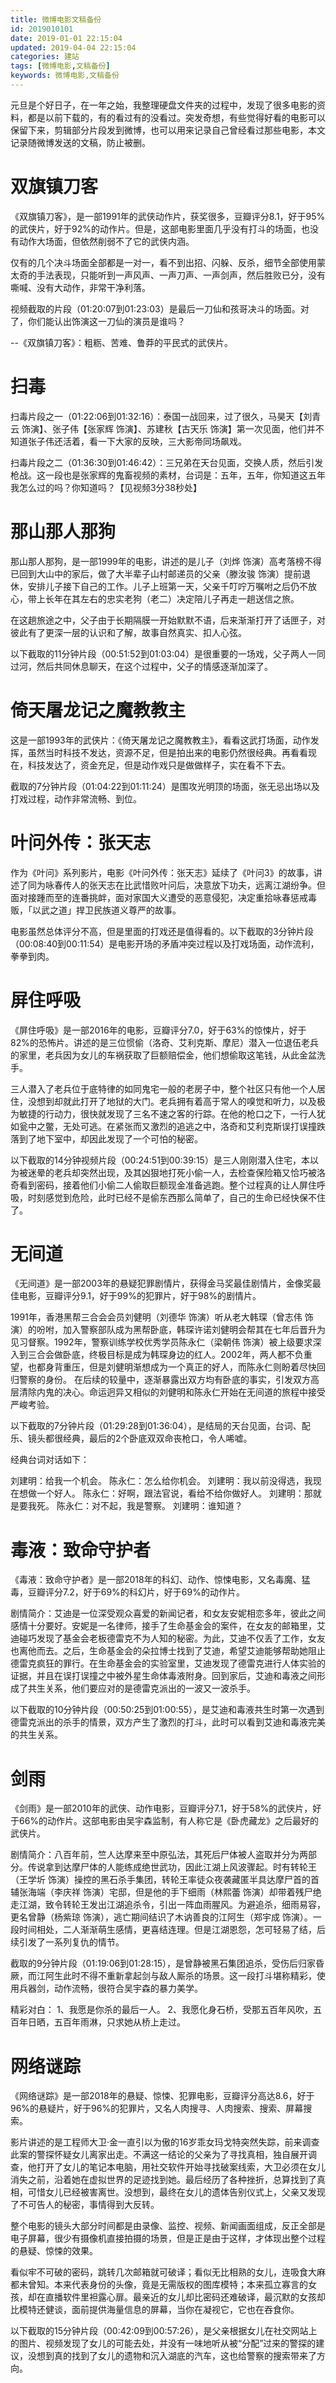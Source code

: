 ```yaml
---
title: 微博电影文稿备份
id: 2019010101
date: 2019-01-01 22:15:04
updated: 2019-04-04 22:15:04
categories: 建站
tags: [微博电影,文稿备份]
keywords: 微博电影,文稿备份
---
```



元旦是个好日子，在一年之始，我整理硬盘文件夹的过程中，发现了很多电影的资料，都是以前下载的，有的看过有的没看过。突发奇想，有些觉得好看的电影可以保留下来，剪辑部分片段发到微博，也可以用来记录自己曾经看过那些电影，本文记录随微博发送的文稿，防止被删。


<!-- more -->

# 双旗镇刀客


《双旗镇刀客》，是一部1991年的武侠动作片，获奖很多，豆瓣评分8.1，好于95%的武侠片，好于92%的动作片。但是，这部电影里面几乎没有打斗的场面，也没有动作大场面，但依然削弱不了它的武侠内涵。

仅有的几个决斗场面全部都是一对一，看不到出招、闪躲、反杀，细节全部使用蒙太奇的手法表现，只能听到一声风声、一声刀声、一声剑声，然后胜败已分，没有嘶喊、没有大动作，非常干净利落。

视频截取的片段（01:20:07到01:23:03）是最后一刀仙和孩哥决斗的场面。对了，你们能认出饰演这一刀仙的演员是谁吗？

--《双旗镇刀客》：粗粝、苦难、鲁莽的平民式的武侠片。


# 扫毒


扫毒片段之一（01:22:06到01:32:16）：泰国一战回来，过了很久，马昊天【刘青云 饰演】、张子伟【张家辉 饰演】、苏建秋【古天乐 饰演】第一次见面，他们并不知道张子伟还活着，看一下大家的反映，三大影帝同场飙戏。

扫毒片段之二（01:36:30到01:46:42）：三兄弟在天台见面，交换人质，然后引发枪战。这一段也是张家辉的鬼畜视频的素材，台词是：五年，五年，你知道这五年我怎么过的吗？你知道吗？【见视频3分38秒处】


# 那山那人那狗


那山那人那狗，是一部1999年的电影，讲述的是儿子（刘烨 饰演）高考落榜不得已回到大山中的家后，做了大半辈子山村邮递员的父亲（滕汝骏 饰演）提前退休，安排儿子接下自己的工作。儿子上班第一天，父亲千叮咛万嘱咐之后仍不放心，带上长年在其左右的忠实老狗（老二）决定陪儿子再走一趟送信之旅。

在这趟旅途之中，父子由于长期隔膜一开始默默不语，后来渐渐打开了话匣子，对彼此有了更深一层的认识和了解，故事自然真实、扣人心弦。

以下截取的11分钟片段（00:51:52到01:03:04）是很重要的一场戏，父子两人一同过河，然后共同休息聊天，在这个过程中，父子的情感逐渐加深了。


# 倚天屠龙记之魔教教主


这是一部1993年的武侠片：《倚天屠龙记之魔教教主》，看看这武打场面，动作发挥，虽然当时科技不发达，资源不足，但是拍出来的电影仍然很经典。再看看现在，科技发达了，资金充足，但是动作戏只是做做样子，实在看不下去。

截取的7分钟片段（01:04:22到01:11:24）是围攻光明顶的场面，张无忌出场以及打戏过程，动作非常流畅、到位。


# 叶问外传：张天志


作为《叶问》系列影片，电影《叶问外传：张天志》延续了《叶问3》的故事，讲述了同为咏春传人的张天志在比武惜败叶问后，决意放下功夫，远离江湖纷争。但面对接踵而至的连番挑衅，面对家国大义遭受的恶意侵犯，决定重拾咏春惩戒毒贩，「以武之道」捍卫民族道义尊严的故事。

电影虽然总体评分不高，但是里面的打戏还是值得看的。以下截取的3分钟片段（00:08:40到00:11:54）是电影开场的矛盾冲突过程以及打戏场面，动作流利，拳拳到肉。


# 屏住呼吸


《屏住呼吸》是一部2016年的电影，豆瓣评分7.0，好于63%的惊悚片，好于82%的恐怖片。讲述的是三位惯偷（洛奇、艾利克斯、摩尼）潜入一位退伍老兵的家里，老兵因为女儿的车祸获取了巨额赔偿金，他们想偷取这笔钱，从此金盆洗手。

三人潜入了老兵位于底特律的如同鬼宅一般的老房子中，整个社区只有他一个人居住，没想到却就此打开了地狱的大门。老兵拥有着高于常人的嗅觉和听力，以及极为敏捷的行动力，很快就发现了三名不速之客的行踪。在他的枪口之下，一行人犹如瓮中之鳖，无处可逃。在紧张而又激烈的追逃之中，洛奇和艾利克斯误打误撞跌落到了地下室中，却因此发现了一个可怕的秘密。

以下截取的14分钟视频片段（00:24:51到00:39:15）是三人刚刚潜入住宅，本以为被迷晕的老兵却突然出现，及其凶狠地打死小偷一人，去检查保险箱又恰巧被洛奇看到密码，接着他们小偷二人偷取巨额现金准备逃跑。整个过程真的让人屏住呼吸，时刻感觉到危险，此时已经不是偷东西那么简单了，自己的生命已经快保不住了。


# 无间道


《无间道》是一部2003年的悬疑犯罪剧情片，获得金马奖最佳剧情片，金像奖最佳电影，豆瓣评分9.1，好于99%的犯罪片，好于98%的剧情片。

1991年，香港黑帮三合会会员刘健明（刘德华 饰演）听从老大韩琛（曾志伟 饰演）的吩咐，加入警察部队成为黑帮卧底，韩琛许诺刘健明会帮其在七年后晋升为见习督察。1992年，警察训练学校优秀学员陈永仁（梁朝伟 饰演）被上级要求深入到三合会做卧底，终极目标是成为韩琛身边的红人。2002年，两人都不负重望，也都身背重压，但是刘健明渐想成为一个真正的好人，而陈永仁则盼着尽快回归警察的身份。 在后续的较量中，逐渐暴露出双方均有卧底的事实，引发双方高层清除内鬼的决心。命运迥异又相似的刘健明和陈永仁开始在无间道的旅程中接受严峻考验。

以下截取的7分钟片段（01:29:28到01:36:04），是结局的天台见面，台词、配乐、镜头都很经典，最后的2个卧底双双命丧枪口，令人唏嘘。

经典台词对话如下：

刘建明：给我一个机会。
陈永仁：怎么给你机会。
刘建明：我以前没得选，我现在想做一个好人。
陈永仁：好啊，跟法官说，看给不给你做好人。
刘建明：那就是要我死。
陈永仁：对不起，我是警察。
刘建明：谁知道？


# 毒液：致命守护者


《毒液：致命守护者》是一部2018年的科幻、动作、惊悚电影，又名毒魔、猛毒，豆瓣评分7.2，好于69%的科幻片，好于69%的动作片。

剧情简介：艾迪是一位深受观众喜爱的新闻记者，和女友安妮相恋多年，彼此之间感情十分要好。安妮是一名律师，接手了生命基金会的案件，在女友的邮箱里，艾迪碰巧发现了基金会老板德雷克不为人知的秘密。为此，艾迪不仅丢了工作，女友也离他而去。之后，生命基金会的朵拉博士找到了艾迪，希望艾迪能够帮助她阻止德雷克疯狂的罪行。在生命基金会的实验室里，艾迪发现了德雷克进行人体实验的证据，并且在误打误撞之中被外星生命体毒液附身。回到家后，艾迪和毒液之间形成了共生关系，他们要应对的是德雷克派出的一波又一波杀手。

以下截取的10分钟片段（00:50:25到01:00:55），是艾迪和毒液共生时第一次遇到德雷克派出的杀手的情景，双方产生了激烈的打斗，此时可以看到艾迪和毒液完美的共生关系。


# 剑雨


《剑雨》是一部2010年的武侠、动作电影，豆瓣评分7.1，好于58%的武侠片，好于66%的动作片。这部电影由吴宇森监制，有人称它是《卧虎藏龙》之后最好的武侠片。

剧情简介：八百年前，竺人达摩来至中原弘法，其死后尸体被人盗取并分为两部分。传说拿到达摩尸体的人能练成绝世武功，因此江湖上风波骤起。时有转轮王（王学圻 饰演）操控的黑石杀手集团，转轮王率徒众夜袭藏匿半具达摩尸首的首辅张海端（李庆祥 饰演）宅邸，但是他的手下细雨（林熙蕾 饰演）却带着残尸绝走江湖，致令转轮王发出江湖追杀令，引出一阵血雨腥风。为避追杀，细雨易容，更名曾静（杨紫琼 饰演），逃亡期间结识了木讷善良的江阿生（郑宇成 饰演）。一段时间相处，二人渐渐萌生感情，更喜结连理。但是江湖恩怨，怎可轻易了结，后续引发了一系列复仇的情节。

截取的9分钟片段（01:19:06到01:28:15），是曾静被黑石集团追杀，受伤后归家昏厥，而江阿生此时不得不重新拿起剑与敌人厮杀的场景。这一段打斗堪称精彩，使用兵器剑，动作流畅，很符合吴宇森的暴力美学。

精彩对白：
1、我愿是你杀的最后一人。
2、我愿化身石桥，受那五百年风吹，五百年日晒，五百年雨淋，只求她从桥上走过。


# 网络谜踪


《网络谜踪》是一部2018年的悬疑、惊悚、犯罪电影，豆瓣评分高达8.6，好于96%的悬疑片，好于96%的犯罪片，又名人肉搜寻、人肉搜索、搜索、屏幕搜索。

影片讲述的是工程师大卫·金一直引以为傲的16岁乖女玛戈特突然失踪，前来调查此案的警探怀疑女儿离家出走。不满这一结论的父亲为了寻找真相，独自展开调查，他打开了女儿的笔记本电脑，用社交软件开始寻找破案线索，大卫必须在女儿消失之前，沿着她在虚拟世界的足迹找到她。最后经历了各种挫折，总算找到了真相，可惜女儿已经被害离世。没想到，最终在女儿的遗体告别仪式上，父亲又发现了不可告人的秘密，事情得到大反转。

整个电影的镜头大部分时间都是由录像、监控、视频、新闻画面组成，反正全部是电子屏幕，很少有摄像机直接拍摄的场景，但是正是由于这样，才体现出整个过程的悬疑、惊悚的效果。

看似牢不可破的密码，跳转几次邮箱就可破译；看似无比相熟的女儿，连吸食大麻都未曾知。本来代表身份的头像，竟是无需版权的图库模特；本来孤立寡言的女孩，却在直播软件里袒露心扉。最亲近的女儿却比密码还难破译，最沉默的女孩却比模特还健谈，面前提供海量信息的屏幕，当你在凝视它，它也在吞食你。

以下截取的15分钟片段（00:42:09到00:57:26），是父亲根据女儿在社交网站上的图片、视频发现了女儿的可能去处，并没有一味地听从被“分配”过来的警探的建议，没想到真的找到了女儿的遗物和沉入湖底的汽车，这也给警察的搜索带来了方向。

